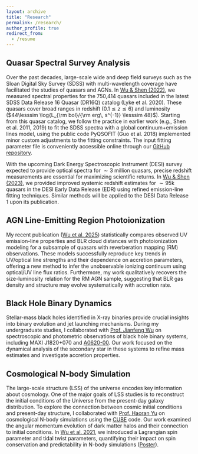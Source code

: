 ```yaml
---
layout: archive
title: "Research"
permalink: /research/
author_profile: true
redirect_from:
  - /resume
---
```



Quasar Spectral Survey Analysis
------
Over the past decades, large-scale wide and deep field surveys such as the Sloan Digital Sky Survey (SDSS) with multi-wavelength coverage have facilitated the studies of quasars and AGNs. 
In [Wu & Shen (2022)](https://iopscience.iop.org/article/10.3847/1538-4365/ac9ead), we measured spectral properties for the 750,414 quasars included in the latest SDSS Data Release 16 Quasar (DR16Q) catalog (Lyke et al. 2020). These quasars cover broad ranges in redshift ($0.1\lesssim z\lesssim 6$) and luminosity ($44\lesssim \log{L_{\rm bol}/{\rm erg\, s^{-1}} \lesssim 48}$). Starting from this quasar catalog, we follow the practice in earlier work (e.g., Shen et al. 2011, 2019) to fit the SDSS spectra with a global continuum+emission lines model, using the public code PyQSOFIT (Guo et al. 2018) implemented minor custom adjustments to the fitting constraints. The input fitting parameter file is conveniently accessible online through our [GitHub repository](https://github.com/QiaoyaWu/sdss4_dr16q_tutorial).

With the upcoming Dark Energy Spectroscopic Instrument (DESI) survey expected to provide optical spectra for $∼3$ million quasars, precise redshift measurements are essential for maximizing scientific returns. In [Wu & Shen (2023)](https://iopscience.iop.org/article/10.3847/2515-5172/acf580), we provided improved systemic redshift estimates for $∼95$k quasars in the DESI Early Data Release (EDR) using refined emission-line fitting techniques. Similar methods will be applied to the DESI Data Release 1 upon its publication.

AGN Line-Emitting Region Photoionization
------
My recent publication ([Wu et al. 2025](https://iopscience.iop.org/article/10.3847/1538-4357/ada386)) statistically compares observed UV emission-line properties and BLR cloud distances with photoionization modeling for a subsample of quasars with reverberation mapping (RM) observations. These models successfully reproduce key trends in UV/optical line strengths and their dependence on accretion parameters, offering a new method to infer the unobservable ionizing continuum using optical/UV line flux ratios. Furthermore, my work qualitatively recovers the size-luminosity relation for the RM AGN sample, suggesting that BLR gas density and structure may evolve systematically with accretion rate. 


Black Hole Binary Dynamics
------
Stellar-mass black holes identified in X-ray binaries provide crucial insights into binary evolution and jet launching mechanisms. During my undergraduate studies, I collaborated with [Prof. Jianfeng Wu](https://astro.xmu.edu.cn/info/1036/1288.htm) on spectroscopic and photometric observations of black hole binary systems, including MAXI J1820+070 and [A0620-00](https://iopscience.iop.org/article/10.3847/1538-4357/ac4332). Our work focused on the dynamical analysis of the secondary star in these systems to refine mass estimates and investigate accretion properties.


Cosmological N-body Simulation
------
The large-scale structure (LSS) of the universe encodes key information about cosmology. One of the major goals of LSS studies is to reconstruct the initial conditions of the Universe from the present-day galaxy distribution. To explore the connection between cosmic initial conditions and present-day structure, I collaborated with [Prof. Haoran Yu](https://astro.xmu.edu.cn/info/1036/1292.htm) on cosmological N-body simulations using the [CUBE](https://ieeexplore.ieee.org/document/9139651) code. Our work examined the angular momentum evolution of dark matter halos and their connection to initial conditions. In [Wu et al. 2021](https://journals.aps.org/prd/abstract/10.1103/PhysRevD.103.063522), we introduced a Lagrangian spin parameter and tidal twist parameters, quantifying their impact on spin conservation and predictability in N-body simulations ([Poster](http://qiaoyawu.github.io/files/QiaoyaWu_hangzhou_poster_show.pdf)).
